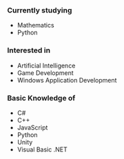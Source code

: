 ### Currently studying
 - Mathematics
 - Python

### Interested in
 - Artificial Intelligence
 - Game Development
 - Windows Application Development

### Basic Knowledge of
 - C#
 - C++
 - JavaScript
 - Python
 - Unity
 - Visual Basic .NET
